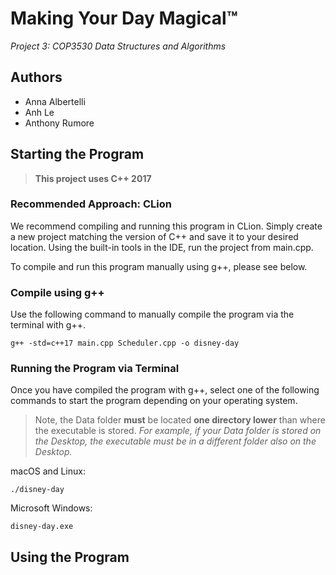 # Making Your Day Magical™
*Project 3: COP3530 Data Structures and Algorithms*

## Authors
- Anna Albertelli
- Anh Le
- Anthony Rumore

## Starting the Program
> **This project uses C++ 2017**

### Recommended Approach: CLion
We recommend compiling and running this program in CLion. Simply create a new project matching the version of C++ and save it to your desired location. Using the built-in tools in the IDE, run the project from main.cpp.

To compile and run this program manually using g++, please see below.

### Compile using g++
Use the following command to manually compile the program via the terminal with g++.
```shell
g++ -std=c++17 main.cpp Scheduler.cpp -o disney-day 
```
### Running the Program via Terminal
Once you have compiled the program with g++, select one of the following commands to start the program depending on your operating system. 
> Note, the Data folder **must** be located **one directory lower** than where the executable is stored. *For example, if your Data folder is stored on the Desktop, the executable must be in a different folder also on the Desktop.*

macOS and Linux:
```shell
./disney-day
```

Microsoft Windows:
```shell
disney-day.exe
```

## Using the Program
